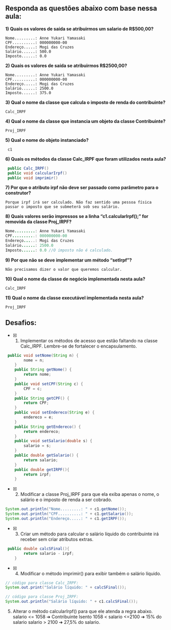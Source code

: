 ## Responda as questões abaixo com base nessa aula:
**1) Quais os valores de saída se atribuirmos um salario de R$500,00?**
```
Nome.........: Anne Yukari Yamasaki
CPF..........: 000000000-00
Endereço.....: Mogi das Cruzes
Salário......: 500.0
Imposto......: 0.0
```
**2) Quais os valores de saída se atribuirmos R$2500,00?**
```
Nome.........: Anne Yukari Yamasaki
CPF..........: 000000000-00
Endereço.....: Mogi das Cruzes
Salário......: 2500.0
Imposto......: 375.0
```
**3) Qual o nome da classe que calcula o imposto de renda do contribuinte?**
```
Calc_IRPF
```
**4) Qual o nome da classe que instancia um objeto da classe Contribuinte?**
```
Proj_IRPF
```
**5) Qual o nome do objeto instanciado?**
```
 c1 
```
**6) Quais os métodos da classe Calc_IRPF que foram utilizados nesta aula?**
```Java
 public Calc_IRPF()
 public void calcularIrpf()
 public void imprimir()
```
**7) Por que o atributo irpf não deve ser passado como parâmetro para o construtor?**
```
Porque irpf irá ser calculado. Não faz sentido uma pessoa física passar o imposto que se submeterá sob seu salário.
```
**8) Quais valores serão impressos se a linha “c1.calcularIrpf();” for removida da 
classe Proj_IRPF?**
```Java
Nome.........: Anne Yukari Yamasaki
CPF..........: 000000000-00
Endereço.....: Mogi das Cruzes
Salário......: 2500.0
Imposto......: 0.0 //O imposto não é calculado.
```
**9) Por que não se deve implementar um método “setIrpf”?**
```
Não precisamos dizer o valor que queremos calcular. 
```
**10) Qual o nome da classe de negócio implementada nesta aula?**
```
Calc_IRPF
```
**11) Qual o nome da classe executável implementada nesta aula?** 
```
Proj_IRPF
```
## Desafios:
- [x] 1) Implementar os métodos de acesso que estão faltando na classe Calc_IRPF. 
Lembre-se de fortalecer o encapsulamento. 
```Java
 public void setNome(String n) {
        nome = n;
    }
    public String getNome() {
        return nome;
    }
    public void setCPF(String c) {
        CPF = c;
    }
    public String getCPF() {
        return CPF;
    }
    public void setEndereco(String e) {
        endereco = e;
    }
    public String getEndereco() {
        return endereco;
    }
    public void setSalario(double s) {
        salario = s;
    }
    public double getSalario() {
        return salario;
    }
    public double getIRPF(){
        return irpf;
    }
```
- [x] 2) Modificar a classe Proj_IRPF para que ela exiba apenas o nome, o salário e 
o imposto de renda a ser cobrado.
```Java
System.out.println("Nome.........: " + c1.getNome()); 
System.out.println("CPF..........: " + c1.getSalario());
System.out.println("Endereço.....: " + c1.getIRPF());
```
- [x] 3) Criar um método para calcular o salário líquido do contribuinte irá receber sem 
criar atributos extras.
```Java
 public double calcSFinal(){
        return salario - irpf;
    }
```
- [x] 4) Modificar o método imprimir() para exibir também o salário líquido.
```Java
// código para classe Calc_IRPF:
System.out.print("Salário líquido: " + calcSFinal());

// código para classe Proj_IRPF:
System.out.println("Salário líquido: " + c1.calcSFinal());
```
5) Alterar o método calcularIrpf() para que ele atenda a regra abaixo.
salario <= 1058 ➔ Contribuinte Isento
1058 < salario <=2100 ➔ 15% do salario
salario > 2100 ➔ 27,5% do salario.